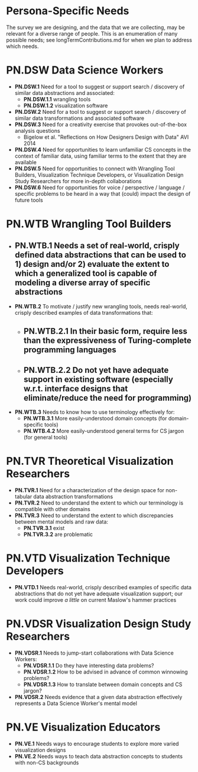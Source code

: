 Persona-Specific Needs
======================
The survey we are designing, and the data that we are collecting, may be relevant for a diverse range of people. This is an enumeration of many possible needs; see longTermContributions.md for when we plan to address which needs.

# **PN.DSW** Data Science Workers
- **PN.DSW.1** Need for a tool to suggest or support search / discovery of similar data abstractions and associated:
  - **PN.DSW.1.1** wrangling tools
  - **PN.DSW.1.2** visualization software
- **PN.DSW.2** Need for a tool to suggest or support search / discovery of similar data transformations and associated software
- **PN.DSW.3** Need for a creativity exercise that provokes out-of-the-box analysis questions
  - Bigelow et al. "Reflections on How Designers Design with Data" AVI 2014
- **PN.DSW.4** Need for opportunities to learn unfamiliar CS concepts in the context of familiar data, using familiar terms to the extent that they are available
- **PN.DSW.5** Need for opportunities to connect with Wrangling Tool Builders, Visualization Technique Developers, or Visualization Design Study Researchers for more in-depth collaborations
- **PN.DSW.6** Need for opportunities for voice / perspective / language / specific problems to be heard in a way that (could) impact the design of future tools

# **PN.WTB** Wrangling Tool Builders
- **PN.WTB.1** Needs a set of real-world, crisply defined data abstractions that can be used to 1) design and/or 2) evaluate the extent to which a generalized tool is capable of modeling a diverse array of specific abstractions
  -
- **PN.WTB.2** To motivate / justify new wrangling tools, needs real-world, crisply described examples of data transformations that:
  - **PN.WTB.2.1** In their basic form, require less than the expressiveness of Turing-complete programming languages
    -
  - **PN.WTB.2.2** Do not yet have adequate support in existing software (especially w.r.t. interface designs that eliminate/reduce the need for programming)
    -
- **PN.WTB.3** Needs to know how to use terminology effectively for:
  - **PN.WTB.3.1** More easily-understood domain concepts (for domain-specific tools)
  - **PN.WTB.4.2** More easily-understood general terms for CS jargon (for general tools)

# **PN.TVR** Theoretical Visualization Researchers
- **PN.TVR.1** Need for a characterization of the design space for non-tabular data abstraction transformations
- **PN.TVR.2** Need to understand the extent to which our terminology is compatible with other domains
- **PN.TVR.3** Need to understand the extent to which discrepancies between mental models and raw data:
  - **PN.TVR.3.1** exist
  - **PN.TVR.3.2** are problematic

# **PN.VTD** Visualization Technique Developers
- **PN.VTD.1** Needs real-world, crisply described examples of specific data abstractions that do not yet have adequate visualization support; our work could improve *a little* on current Maslow's hammer practices

# **PN.VDSR** Visualization Design Study Researchers
- **PN.VDSR.1** Needs to jump-start collaborations with Data Science Workers:
  - **PN.VDSR.1.1** Do they have interesting data problems?
  - **PN.VDSR.1.2** How to be advised in advance of common winnowing problems?
  - **PN.VDSR.1.3** How to translate between domain concepts and CS jargon?
- **PN.VDSR.2** Needs evidence that a given data abstraction effectively represents a Data Science Worker's mental model

# **PN.VE** Visualization Educators
- **PN.VE.1** Needs ways to encourage students to explore more varied visualization designs
- **PN.VE.2** Needs ways to teach data abstraction concepts to students with non-CS backgrounds
